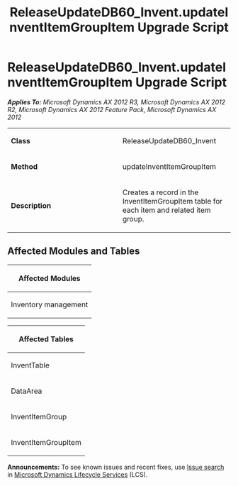 ﻿---
title: ReleaseUpdateDB60_Invent.updateInventItemGroupItem Upgrade Script
TOCTitle: ReleaseUpdateDB60_Invent.updateInventItemGroupItem Upgrade Script
ms:assetid: 3344be09-a591-f3f1-7c5b-0d9c477435cb
ms:mtpsurl: https://msdn.microsoft.com/en-us/library/JJ685097(v=AX.60)
ms:contentKeyID: 49707551
ms.date: 05/18/2015
mtps_version: v=AX.60
---

# ReleaseUpdateDB60\_Invent.updateInventItemGroupItem Upgrade Script 


_**Applies To:** Microsoft Dynamics AX 2012 R3, Microsoft Dynamics AX 2012 R2, Microsoft Dynamics AX 2012 Feature Pack, Microsoft Dynamics AX 2012_

<table>
<colgroup>
<col style="width: 50%" />
<col style="width: 50%" />
</colgroup>
<tbody>
<tr class="odd">
<td><p><strong>Class</strong></p></td>
<td><p>ReleaseUpdateDB60_Invent</p></td>
</tr>
<tr class="even">
<td><p><strong>Method</strong></p></td>
<td><p>updateInventItemGroupItem</p></td>
</tr>
<tr class="odd">
<td><p><strong>Description</strong></p></td>
<td><p>Creates a record in the InventItemGroupItem table for each item and related item group.</p></td>
</tr>
</tbody>
</table>


## Affected Modules and Tables

<table>
<colgroup>
<col style="width: 100%" />
</colgroup>
<thead>
<tr class="header">
<th><p>Affected Modules</p></th>
</tr>
</thead>
<tbody>
<tr class="odd">
<td><p>Inventory management</p></td>
</tr>
</tbody>
</table>


<table>
<colgroup>
<col style="width: 100%" />
</colgroup>
<thead>
<tr class="header">
<th><p>Affected Tables</p></th>
</tr>
</thead>
<tbody>
<tr class="odd">
<td><p>InventTable</p></td>
</tr>
<tr class="even">
<td><p>DataArea</p></td>
</tr>
<tr class="odd">
<td><p>InventItemGroup</p></td>
</tr>
<tr class="even">
<td><p>InventItemGroupItem</p></td>
</tr>
</tbody>
</table>

  
**Announcements:** To see known issues and recent fixes, use [Issue search](http://go.microsoft.com/fwlink/?linkid=389258) in [Microsoft Dynamics Lifecycle Services](http://go.microsoft.com/fwlink/?linkid=306505) (LCS).

